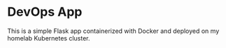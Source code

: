 # DevOps App  
This is a simple Flask app containerized with Docker and deployed on my homelab Kubernetes cluster.

